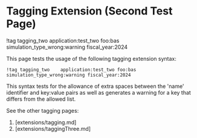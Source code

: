# Tagging Extension (Second Test Page)

!tag tagging_two    application:test_two foo:bas simulation_type_wrong:warning fiscal_year:2024

This page tests the usage of the following tagging extension syntax:

```
!tag tagging_two    application:test_two foo:bas simulation_type_wrong:warning fiscal_year:2024
```

This syntax tests for the allowance of extra spaces between the 'name' identifier and key:value
pairs as well as generates a warning for a key that differs from the allowed list.

See the other tagging pages:

1. [extensions/tagging.md]
1. [extensions/taggingThree.md]
